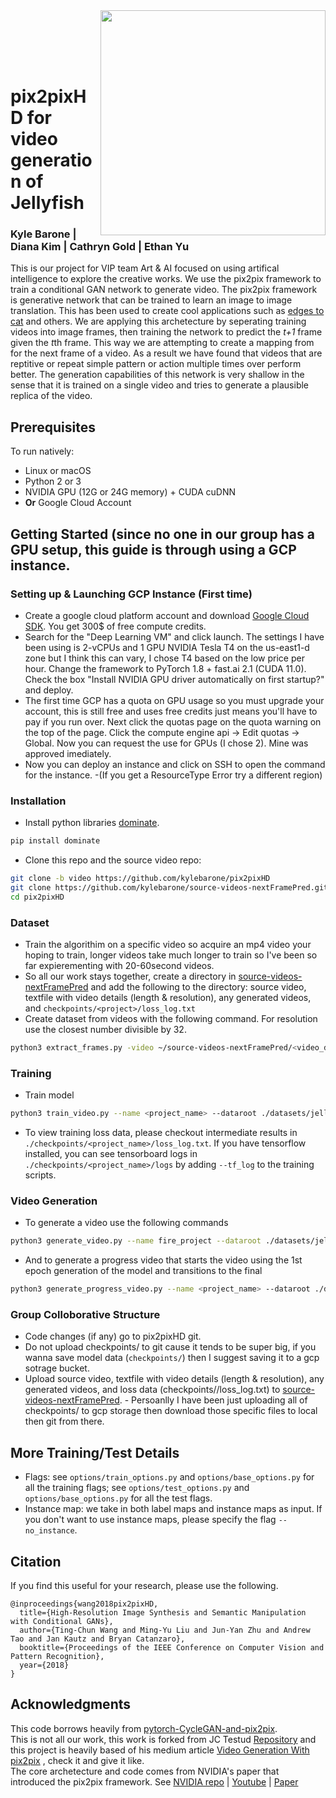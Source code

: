 <img src='imgs/teaser_jelly.gif' align="right" width=360>

<br><br><br><br>

# pix2pixHD for video generation of Jellyfish
### Kyle Barone | Diana Kim | Cathryn Gold | Ethan Yu
This is our project for VIP team Art & AI focused on using artifical intelligence to explore the creative works. We use the pix2pix framework to train a conditional GAN network to generate video. The pix2pix framework is generative network that can be trained to learn an image to image translation. This has been used to create cool applications such as [edges to cat](https://affinelayer.com/pix2pix/) and others. We are applying this archetecture by seperating training videos into image frames, then training the network to predict the *t+1* frame given the *t*th frame. This way we are attempting to create a mapping from for the next frame of a video. As a result we have found that videos that are reptitive or repeat simple pattern or action multiple times over perform better. The generation capabilities of this network is very shallow in the sense that it is trained on a single video and tries to generate a plausible replica of the video. 

## Prerequisites
To run natively:
- Linux or macOS
- Python 2 or 3
- NVIDIA GPU (12G or 24G memory) + CUDA cuDNN
- **Or** Google Cloud Account

## Getting Started (since no one in our group has a GPU setup, this guide is through using a GCP instance.
### Setting up & Launching GCP Instance (First time)
- Create a google cloud  platform account and download [Google Cloud SDK](https://cloud.google.com/sdk/docs/install). You get 300$ of free compute credits. 
- Search for the "Deep Learning VM" and click launch. The settings I have been using is 2-vCPUs and 1 GPU NVIDIA Tesla T4 on the us-east1-d zone but I think this can vary, I chose T4 based on the low price per hour. Change the framework to PyTorch 1.8 + fast.ai 2.1 (CUDA 11.0). Check the box "Install NVIDIA GPU driver automatically on first startup?" and deploy.
- The first time GCP has a quota on GPU usage so you must upgrade your account, this is still free and uses free credits just means you'll have to pay if you run over. Next click the quotas page on the quota warning on the top of the page. Click the compute engine api -> Edit quotas -> Global. Now you can request the use for GPUs (I chose 2). Mine was approved imediately. 
- Now you can deploy an instance and click on SSH to open the command for the instance. 
      -(If you get a ResourceType Error try a different region)
      
### Installation
- Install python libraries [dominate](https://github.com/Knio/dominate).
```bash
pip install dominate
```
- Clone this repo and the source video repo:
```bash
git clone -b video https://github.com/kylebarone/pix2pixHD
git clone https://github.com/kylebarone/source-videos-nextFramePred.git
cd pix2pixHD
```


### Dataset
- Train the algorithim on a specific video so acquire an mp4 video your hoping to train, longer videos take much longer to train so I've been so far expierementing with 20-60second videos. 
- So all our work stays together, create a directory in [source-videos-nextFramePred](https://github.com/kylebarone/source-videos-nextFramePred) and add the following to the directory: source video, textfile with video details (length & resolution), any generated videos, and `checkpoints/<project>/loss_log.txt`
- Create dataset from videos with the following command. For resolution use the closest number divisible by 32. 
```bash
python3 extract_frames.py -video ~/source-videos-nextFramePred/<video_dir>/<vid_name>.mp4 -name jellyfish_dataset -p2pdir . -width 1280 -height 736
```


### Training
- Train model 
```bash
python3 train_video.py --name <project_name> --dataroot ./datasets/jellyfish_dataset/ --save_epoch_freq 1 --ngf 32
```
- To view training loss data, please checkout intermediate results in `./checkpoints/<project_name>/loss_log.txt`.
If you have tensorflow installed, you can see tensorboard logs in `./checkpoints/<project_name>/logs` by adding `--tf_log` to the training scripts.


### Video Generation
- To generate a video use the following commands
```bash
python3 generate_video.py --name fire_project --dataroot ./datasets/jellyfish_dataset/ --fps 24 --ngf 32 --which_epoch 1 --how_many 200
```
- And to generate a progress video that starts the video using the 1st epoch generation of the model and transitions to the final
```bash
python3 generate_progress_video.py --name <project_name> --dataroot ./datasets/jellyfish_dataset/ --fps 24 --ngf 32 --pstart 1 --pstop 47
```

### Group Colloborative Structure
- Code changes (if any) go to pix2pixHD git.
- Do not upload checkpoints/ to git cause it tends to be super big, if you wanna save model data (`checkpoints/`) then I suggest saving it to a gcp sotrage bucket.
- Upload source video, textfile with video details (length & resolution), any generated videos, and loss data (checkpoints/<project>/loss_log.txt) to [source-videos-nextFramePred](https://github.com/kylebarone/source-videos-nextFramePred).
      - Persoanlly I have been just uploading all of checkpoints/<project> to gcp storage then download those specific files to local then git from there.

## More Training/Test Details
- Flags: see `options/train_options.py` and `options/base_options.py` for all the training flags; see `options/test_options.py` and `options/base_options.py` for all the test flags.
- Instance map: we take in both label maps and instance maps as input. If you don't want to use instance maps, please specify the flag `--no_instance`.


## Citation

If you find this useful for your research, please use the following.

```
@inproceedings{wang2018pix2pixHD,
  title={High-Resolution Image Synthesis and Semantic Manipulation with Conditional GANs},
  author={Ting-Chun Wang and Ming-Yu Liu and Jun-Yan Zhu and Andrew Tao and Jan Kautz and Bryan Catanzaro},  
  booktitle={Proceedings of the IEEE Conference on Computer Vision and Pattern Recognition},
  year={2018}
}
```

## Acknowledgments
This code borrows heavily from [pytorch-CycleGAN-and-pix2pix](https://github.com/junyanz/pytorch-CycleGAN-and-pix2pix).
<br>
This is not all our work, this work is forked from JC Testud [Repository](https://github.com/jctestud/pix2pixHD.git) and this project is heavily based of his medium article [Video Generation With pix2pix](https://medium.com/@jctestud/video-generation-with-pix2pix-aed5b1b69f57) , check it and give it like. 
<br>
The core archetecture and code comes from NVIDIA's paper that introduced the pix2pix framework. See [NVIDIA repo](https://tcwang0509.github.io/pix2pixHD/) | [Youtube](https://youtu.be/3AIpPlzM_qs) | [Paper](https://arxiv.org/pdf/1711.11585.pdf) <br>
